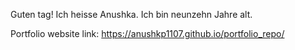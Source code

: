 Guten tag! Ich heisse Anushka.
Ich bin neunzehn Jahre alt.

Portfolio website link:  https://anushkp1107.github.io/portfolio_repo/